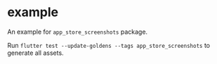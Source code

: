 # example

An example for `app_store_screenshots` package.

Run `flutter test --update-goldens --tags app_store_screenshots` to generate all assets.
